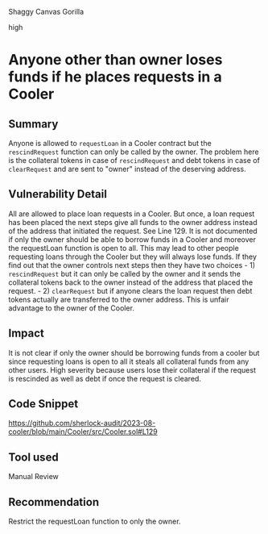 Shaggy Canvas Gorilla

high

# Anyone other than owner loses funds if he places requests in a Cooler
## Summary
Anyone is allowed to ```requestLoan``` in a Cooler contract but the ```rescindRequest``` function can only be called by the owner. The problem here is the collateral tokens in case of ```rescindRequest``` and debt tokens in case of ```clearRequest``` and  are sent to "owner" instead of the deserving address.

## Vulnerability Detail
All are allowed to place loan requests in a Cooler. But once, a loan request has been placed the next steps give all funds to the owner address instead of the address that initiated the request. See Line 129. It is not documented if only the owner should be able to borrow funds in a Cooler and moreover the requestLoan function is open to all. This may lead to other people requesting loans through the Cooler but they will always lose funds. If they find out that the owner controls next steps then they have two choices - 1) ```rescindRequest``` but it can only be called by the owner and it sends the collateral tokens back to the owner instead of the address that placed the request. - 2) ```clearRequest``` but if anyone clears the loan request then debt tokens actually are transferred to the owner address. This is unfair advantage to the owner of the Cooler.

## Impact
It is not clear if only the owner should be borrowing funds from a cooler but since requesting loans is open to all it steals all collateral funds from any other users. High severity because users lose their collateral if the request is rescinded as well as debt if once the request is cleared. 

## Code Snippet
https://github.com/sherlock-audit/2023-08-cooler/blob/main/Cooler/src/Cooler.sol#L129

## Tool used
Manual Review

## Recommendation
Restrict the requestLoan function to only the owner.
